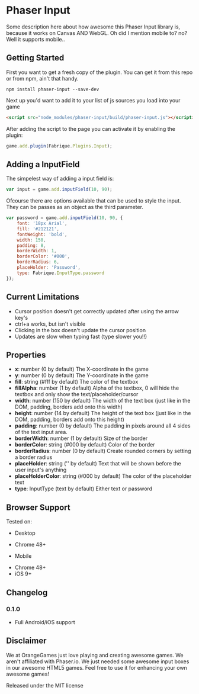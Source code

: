 Phaser Input
============

Some description here about how awesome this Phaser Input library is, because it works on Canvas AND WebGL. Oh did I mention mobile to? no? Well it supports mobile..


Getting Started
---------------
First you want to get a fresh copy of the plugin. You can get it from this repo or from npm, ain't that handy.
```
npm install phaser-input --save-dev
```

Next up you'd want to add it to your list of js sources you load into your game
```html
<script src="node_modules/phaser-input/build/phaser-input.js"></script>
```

After adding the script to the page you can activate it by enabling the plugin:
```javascript
game.add.plugin(Fabrique.Plugins.Input);
```

Adding a InputField
-------------------
The simpelest way of adding a input field is:
```javascript
var input = game.add.inputField(10, 90);
```

Ofcourse there are options available that can be used to style the input. They can be passes as an object as the third parameter.

```javascript
var password = game.add.inputField(10, 90, {
    font: '18px Arial',
    fill: '#212121',
    fontWeight: 'bold',
    width: 150,
    padding: 8,
    borderWidth: 1,
    borderColor: '#000',
    borderRadius: 6,
    placeHolder: 'Password',
    type: Fabrique.InputType.password
});
```

Current Limitations
-------------------
 - Cursor position doesn't get correctly updated after using the arrow key's
 - ctrl+a works, but isn't visible
 - Clicking in the box doesn't update the cursor position
 - Updates are slow when typing fast (type slower you!!)

Properties
----------
 - **x**: number (0 by default) The X-coordinate in the game
 - **y**: number (0 by default) The Y-coordinate in the game
 - **fill**: string (#fff by default) The color of the textbox
 - **fillAlpha**: number (1 by default) Alpha of the textbox, 0 will hide the textbox and only show the text/placeholder/cursor
 - **width**: number (150 by default) The width of the text box (just like in the DOM, padding, borders add onto this width)
 - **height**: number (14 by default) The height of the text box (just like in the DOM, padding, borders add onto this height)
 - **padding**: number (0 by default) The padding in pixels around all 4 sides of the text input area.
 - **borderWidth**: number (1 by default) Size of the border
 - **borderColor**: string (#000 by default) Color of the border
 - **borderRadius**: number (0 by default) Create rounded corners by setting a border radius
 - **placeHolder**: string ('' by default) Text that will be shown before the user input's anything
 - **placeHolderColor**: string (#000 by default) The color of the placeholder text
 - **type**: InputType (text by default) Either text or password

Browser Support
---------------
Tested on:
 - Desktop
  * Chrome 48+
 - Mobile
  * Chrome 48+
  * iOS 9+

Changelog
---------
### 0.1.0
* Full Android/iOS support

Disclaimer
----------
We at OrangeGames just love playing and creating awesome games. We aren't affiliated with Phaser.io. We just needed some awesome input boxes in our awesome HTML5 games. Feel free to use it for enhancing your own awesome games!

Released under the MIT license